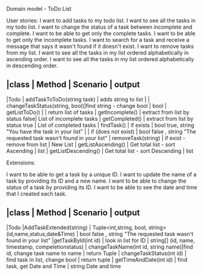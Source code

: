 Domain model - ToDo List

User stories:
I want to add tasks to my todo list.
I want to see all the tasks in my todo list.
I want to change the status of a task between incomplete and complete.
I want to be able to get only the complete tasks.
I want to be able to get only the incomplete tasks.
I want to search for a task and receive a message that says it wasn't found if it doesn't exist.
I want to remove tasks from my list.
I want to see all the tasks in my list ordered alphabetically in ascending order.
I want to see all the tasks in my list ordered alphabetically in descending order.

|class		 |	Method						|	Scenario						 | output
----------------------------------------------------------
|Todo		 | addTaskToToDo(string task)	 |  adds string to list				 | 
			 | changeTaskStatus(string, bool)|find string - change bool			 | bool 
			 | getListToDo()				 |									 | return list of tasks	
			 | getIncomplete()				 |	extract from list by status false| List of incomplete tasks
			 | getCompleted()				 |  extract from list by status true | List of completed tasks
			 | findTask()					 | if exists						 | bool true, string "You have the task in your list"
			 |								 | if (does not exist)				 | bool false , string "The requested task wasn't found in your list"
			 | removeTask(string)			 | if exist - remove from list		 | New List
			 | getListAscending()			 | Get total list - sort Ascending	 | list 
			 | getListDescending()			 | Get total list - sort Descending	 | list 

			
Extensions:

I want to be able to get a task by a unique ID.
I want to update the name of a task by providing its ID and a new name.
I want to be able to change the status of a task by providing its ID.
I want to be able to see the date and time that I created each task.

|class		 |	Method						|	Scenario										| output
----------------------------------------------------------
|Todo		 |AddTaskExtended(string)		| Tuple<int,string, bool, string>(id,name,status,date&Time) | bool false , string "The requested task wasn't found in your list"
			 |getTaskById(int id)			| look in list for ID								| string[] (id, name, timestamp, compeletionstatus)
			 | changeTaskName(int id, string name)|find id, change task name to name			| return Tuple 
			 | changeTaskStatus(int id)		|	find task in list, change bool					| return tuple
			 | getTimeAndDate(int id)		|	find task, get Date and Time					| string Date and time
			